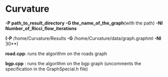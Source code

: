 # Curvature




**-P path_to_result_directory -G the_name_of_the_graph**(with the path) **-NI Number_of_Ricci_flow_iterations**

**(-P** /home/Curvature/Results **-G** /home/Curvature/data/graph.graphml **-NI** 30**)


**road.cpp**: runs the algorithm on the roads graph




**bgp.cpp** : runs the algorithm on the bgp graph  (uncomments the specification in the GraphSpecial.h file)


